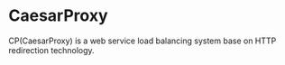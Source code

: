 # CaesarProxy
CP(CaesarProxy) is a web service load balancing system base on HTTP redirection technology.

